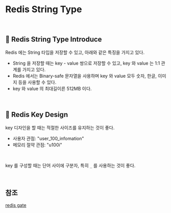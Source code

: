 # Redis String Type

<br>

## 📕 Redis String Type Introduce

Redis 에는 String 타입을 저장할 수 있고, 아래와 같은 특징을 가지고 있다.

* String 을 저장할 때는 key - value 쌍으로 저장할 수 있고, key 와 value 는 1:1 관계를 가지고 있다.
* Redis 에서는 Binary-safe 문자열을 사용하며 key 와 value 모두 숫자, 한글, 이미지 등을 사용할 수 있다.
* key 와 value 의 최대길이른 512MB 이다.

<br>

## 📗 Redis Key Design

key 디자인을 할 때는 적절한 사이즈를 유지하는 것이 좋다.

* 사용자 관점: "user_100_infomation"
* 메모리 절약 관점: "u100i"

<br>

key 를 구성할 때는 단어 사이에 구분자, 특히 `_` 를 사용하는 것이 좋다.

<br>

## 참조

[redis gate](http://redisgate.kr/redis/command/strings.php)
